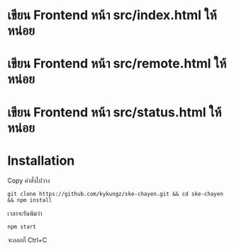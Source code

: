 # เขียน Frontend หน้า src/index.html ให้หน่อย
# เขียน Frontend หน้า src/remote.html ให้หน่อย
# เขียน Frontend หน้า src/status.html ให้หน่อย

# Installation
Copy คำสั่งไปวาง
```
git clone https://github.com/kykungz/ske-chayen.git && cd ske-chayen && npm install
```

เวลาจะรันพิมว่า
```
npm start
```
จะออกก็ Ctrl+C
